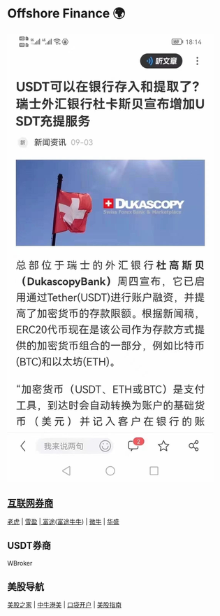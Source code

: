 # Offshore Finance 🌍

![](<../.gitbook/assets/image (54).png>)

## [互联网券商](https://zhuanlan.zhihu.com/p/349480662)

[老虎](https://www.itiger.com/) | [雪盈](https://www.snowballsecurities.com/) |[ 富途](https://www.futuhk.com/)([富途牛牛](https://www.futunn.com/)) | [微牛](https://www.webull.com/) | [华盛](https://www.vbkr.com/)

## USDT券商

WBroker

## 美股导航

[美股之家](https://www.mg21.com/) | [中牛港美](https://www.zngm.com/) | [口袋开户](https://www.kdkh.com/) | [美股指南](https://investguider.com/)

